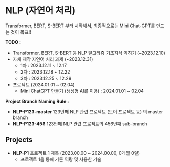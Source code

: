 # NLP (자연어 처리)

Transformer, BERT, S-BERT 부터 시작해서, 최종적으로는 Mini Chat-GPT를 만드는 것이 목표!!

**TODO :**
* Transformer, BERT, S-BERT 등 NLP 알고리즘 기초지식 익히기 (~2023.12.10)
* 자체 제작 자연어 처리 과제 (~2023.12.31)
  * 1차 : 2023.12.11 ~ 12.17
  * 2차 : 2023.12.18 ~ 12.22
  * 3차 : 2023.12.25 ~ 12.29
* 프로젝트 (2024.01.01 ~ 02.04)
  * Mini ChatGPT 만들기 (생성형 AI를 이용) : 2024.01.01 ~ 02.04

**Project Branch Naming Rule :**
* **NLP-P123-master** 123번째 NLP 관련 프로젝트 (토이 프로젝트 등) 의 master branch 
* **NLP-P123-456** 123번째 NLP 관련 프로젝트의 456번째 sub-branch

## Projects
* **NLP-P1** 프로젝트 1 제목 (2023.00.00 ~ 2024.00.00, 0개월 0일)
  * 프로젝트 1을 통해 기른 역량 및 사용한 기술